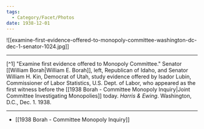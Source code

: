 ```yaml
---
tags:
  - Category/Facet/Photos
date: 1938-12-01
---
```

![[examine-first-evidence-offered-to-monopoly-committee-washington-dc-dec-1-senator-1024.jpg]]

---

[^1] "Examine first evidence offered to Monopoly Committee." Senator [[William Borah|William E. Borah]], left, Republican of Idaho, and Senator William H. Kin, Democrat of Utah, study evidence offered by Isador Lubin, Commissioner of Labor Statistics, U.S. Dept. of Labor, who appeared as the first witness before the [[1938 Borah - Committee Monopoly Inquiry|Joint Committee Investigating Monopolies]] today. *Harris & Ewing*. Washington, D.C., Dec. 1. 1938.

---

- [[1938 Borah - Committee Monopoly Inquiry]] 
